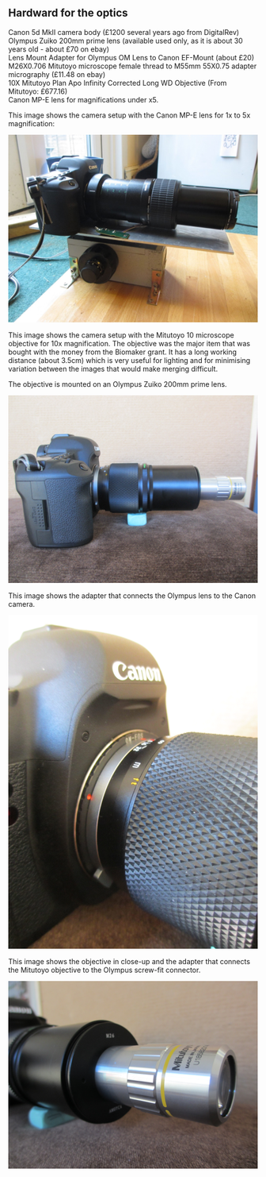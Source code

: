 ## Hardward for the optics

Canon 5d MkII camera body (£1200 several years ago from DigitalRev)<br>
Olympus Zuiko 200mm prime lens (available used only, as it is about 30 years old - about £70 on ebay)<br>
Lens Mount Adapter for Olympus OM Lens to Canon EF-Mount (about £20)
M26X0.706 Mitutoyo microscope female thread to M55mm 55X0.75 adapter micrography (£11.48 on ebay)<br>
10X Mitutoyo Plan Apo Infinity Corrected Long WD Objective (From Mitutoyo: £677.16)<br>
Canon MP-E lens for magnifications under x5.

This image shows the camera setup with the Canon MP-E lens for 1x to 5x magnification:

<img src="images/IMG_5243.JPG" alt="image"/>

This image shows the camera setup with the Mitutoyo 10 microscope objective for 10x magnification. The objective was the major item that was bought with the money from the Biomaker grant. It has a long working distance (about 3.5cm) which is very useful for lighting and for minimising variation between the images that would make merging difficult. 

The objective is mounted on an Olympus Zuiko 200mm prime lens.

<img src="images/Optics-from-side.JPG" alt="image"/>

This image shows the adapter that connects the Olympus lens to the Canon camera.

<img src="images/EOS-olympus-connector.JPG" alt="image"/>

This image shows the objective in close-up and the adapter that connects the Mitutoyo objective to the Olympus screw-fit connector. 

<img src="images/Mitutoyo-objective.JPG" alt="image"/>
